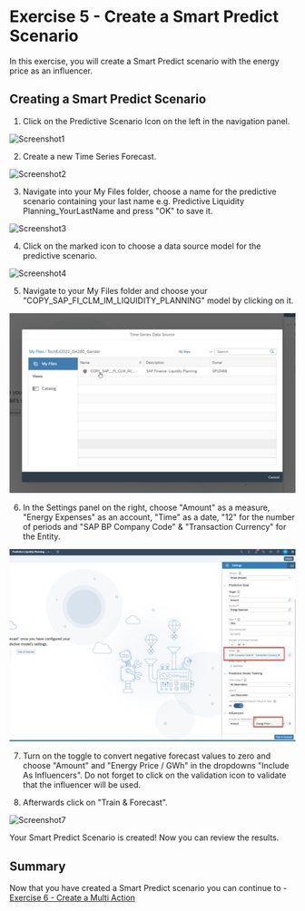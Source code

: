 # Exercise 5 - Create a Smart Predict Scenario 

In this exercise, you will create a Smart Predict scenario with the energy price as an influencer.

## Creating a Smart Predict Scenario

1. Click on the Predictive Scenario Icon on the left in the navigation panel.

![Screenshot1](https://github.com/SAP-samples/teched2022-DA280/blob/main/exercises/5_Create_A_Smart_Predict_Scenario/images/Screenshot1.PNG)

2. Create a new Time Series Forecast.

![Screenshot2](https://github.com/SAP-samples/teched2022-DA280/blob/main/exercises/5_Create_A_Smart_Predict_Scenario/images/Screenshot2.PNG)

3. Navigate into your My Files folder, choose a name for the predictive scenario containing your last name e.g. Predictive Liquidity Planning_YourLastName and press "OK" to save it.

![Screenshot3](https://github.com/SAP-samples/teched2022-DA280/blob/main/exercises/5_Create_A_Smart_Predict_Scenario/images/Screenshot3.PNG)

4. Click on the marked icon to choose a data source model for the predictive scenario.

![Screenshot4](https://github.com/SAP-samples/teched2022-DA280/blob/main/exercises/5_Create_A_Smart_Predict_Scenario/images/Screenshot4.PNG)

5. Navigate to your My Files folder and choose your "COPY_SAP_FI_CLM_IM_LIQUIDITY_PLANNING" model by clicking on it.

![Screenshot5](/exercises/5_Create_A_Smart_Predict_Scenario/images/5_ModelSelection.png)

6. In the Settings panel on the right, choose "Amount" as a measure, "Energy Expenses" as an account, "Time" as a date, "12" for the number of periods and "SAP BP Company Code" & "Transaction Currency" for the Entity.

![Screenshot6](/exercises/5_Create_A_Smart_Predict_Scenario/images/Predictive.png)

7. Turn on the toggle to convert negative forecast values to zero and choose "Amount" and "Energy Price / GWh" in the dropdowns "Include As Influencers". Do not forget to click on the validation icon to validate that the influencer will be used. 

8. Afterwards click on "Train & Forecast".

![Screenshot7](https://github.com/SAP-samples/teched2022-DA280/blob/main/exercises/5_Create_A_Smart_Predict_Scenario/images/Screenshot7.PNG)

Your Smart Predict Scenario is created! Now you can review the results.

## Summary

Now that you have created a Smart Predict scenario you can continue to - [Exercise 6 - Create a Multi Action](../6_Create_A_Multi_Action/README.md)
